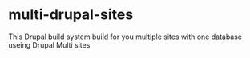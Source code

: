 # multi-drupal-sites
This Drupal build system build for you multiple sites with one database useing Drupal Multi sites 
